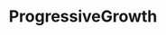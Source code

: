 ---
title: ProgressiveGrowth
crosslinks:
- PreggoPorn
- FitToFat
- fittofat
- lactation
- Malmalloy
- Hucow
- OnOff
- lucy_vixen
- Vore
- Stuffers
---